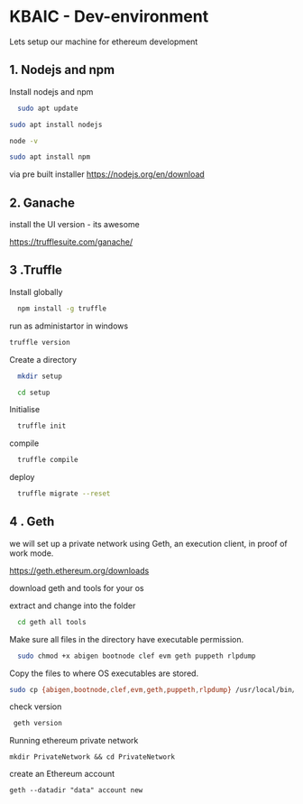 
# KBAIC - Dev-environment

Lets setup our machine for ethereum development

## 1. Nodejs and npm

Install nodejs and npm

```bash
  sudo apt update
```
 ```bash
 sudo apt install nodejs
```   
 ```bash
 node -v
```   
 ```bash
sudo apt install npm
```   
via pre built installer https://nodejs.org/en/download

## 2. Ganache

install the UI version - its awesome

https://trufflesuite.com/ganache/

## 3 .Truffle

Install globally

```bash
  npm install -g truffle

```
run as administartor in windows
```bash
truffle version

```

Create a directory
```bash
  mkdir setup
```
```bash
  cd setup
```

Initialise 

```bash
  truffle init
```

compile

```bash
  truffle compile
```
deploy

```bash
  truffle migrate --reset
```

## 4 . Geth
we will set up a private network using Geth, an execution client, in proof of work mode.

https://geth.ethereum.org/downloads

download geth and tools for your os

extract and change into the folder

```bash
  cd geth all tools
```
Make sure all files in the directory have executable permission.


```bash
  sudo chmod +x abigen bootnode clef evm geth puppeth rlpdump
```
Copy the files to where OS executables are stored.

```bash
sudo cp {abigen,bootnode,clef,evm,geth,puppeth,rlpdump} /usr/local/bin/
```
check version
```bash
 geth version
```

Running ethereum private network

```
mkdir PrivateNetwork && cd PrivateNetwork
```
create an Ethereum account

```
geth --datadir "data" account new
```



